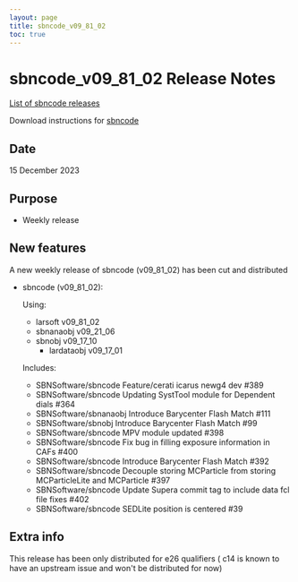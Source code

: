 ```yaml
---
layout: page
title: sbncode_v09_81_02
toc: true
---
```


sbncode_v09_81_02 Release Notes
=======================================================================================

[List of sbncode releases](https://sbnsoftware.github.io/AnalysisInfrastructure/ReleaseManagement/Releases/List_of_SBN_code_releases)

Download instructions for [sbncode]()

Date
---------------------------------------------------
15 December 2023

Purpose
---------------------------------------------------
* Weekly release

New features
---------------------------------------------------
A new weekly release of sbncode (v09_81_02) has been cut and distributed

* sbncode (v09_81_02):
  
  Using:
  * larsoft         v09_81_02
  * sbnanaobj       v09_21_06
  * sbnobj          v09_17_10
    * lardataobj v09_17_01

  Includes:
  * SBNSoftware/sbncode Feature/cerati icarus newg4 dev #389
  * SBNSoftware/sbncode Updating SystTool module for Dependent dials #364
  * SBNSoftware/sbnanaobj Introduce Barycenter Flash Match #111
  * SBNSoftware/sbnobj Introduce Barycenter Flash Match #99
  * SBNSoftware/sbncode MPV module updated #398
  * SBNSoftware/sbncode Fix bug in filling exposure information in CAFs #400
  * SBNSoftware/sbncode Introduce Barycenter Flash Match #392
  * SBNSoftware/sbncode Decouple storing MCParticle from storing MCParticleLite and MCParticle #397
  *  SBNSoftware/sbncode Update Supera commit tag to include data fcl file fixes #402
  *  SBNSoftware/sbncode SEDLite position is centered #39

Extra info
---------------------------------------------------
This release has been only distributed for e26 qualifiers ( c14 is known to have an upstream issue and won't be distributed for now)
